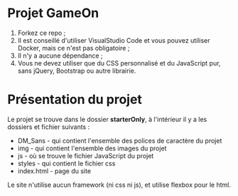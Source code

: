 # Projet GameOn
1. Forkez ce repo ;
2. Il est conseillé d'utiliser VisualStudio Code et vous pouvez utiliser Docker, mais ce n'est pas obligatoire ;
3. Il n'y a aucune dépendance ;
4. Vous ne devez utiliser que du CSS personnalisé et du JavaScript pur, sans jQuery, Bootstrap ou autre librairie.

# Présentation du projet

Le projet se trouve dans le dossier **starterOnly**, à l'intérieur il y a les dossiers et fichier suivants :

- DM_Sans - qui contient l'ensemble des polices de caractère du projet
- img - qui contient l'ensemble des images du projet
- js - où se trouve le fichier JavaScript du projet
- styles - qui contient le fichier css
- index.html - page du site

Le site n'utilise aucun framework (ni css ni js), et utilise flexbox pour le html.
